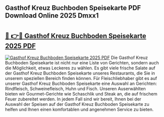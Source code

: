 ## Gasthof Kreuz Buchboden Speisekarte PDF Download Online 2025 Dmxx1

# <h2><a href="http://gc6d19.nevu.top/?p=Gasthof+Kreuz+Buchboden+Speisekarte">🔗 👉🔴 Gasthof Kreuz Buchboden Speisekarte 2025 PDF</a></h2>

[![Gasthof Kreuz Buchboden Speisekarte 2025 PDF](https://i.imgur.com/dBaPXMq.png)](http://gc6d19.nevu.top/?p=Gasthof+Kreuz+Buchboden+Speisekarte)
Die Gasthof Kreuz Buchboden Speisekarte ist nicht nur eine Liste von Gerichten, sondern auch die Möglichkeit, etwas Leckeres zu wählen. Es gibt viele frische Salate auf der Gasthof Kreuz Buchboden Speisekarte unseres Restaurants, die Sie in unserem speziellen Bereich finden können. Für Fleischliebhaber gibt es auf unserer Gasthof Kreuz Buchboden Speisekarte eine Auswahl an Gerichten: Rindfleisch, Schweinefleisch, Huhn und Fisch. Unseren Auserwählten bieten wir Gourmet-Gerichte wie Schaschlik und Steak an, die auf frischem Feuer zubereitet werden. In jedem Fall sind wir bereit, Ihnen bei der Auswahl der Speisen auf der Gasthof Kreuz Buchboden Speisekarte zu helfen und Ihnen einen komfortablen und angenehmen Service zu bieten.
